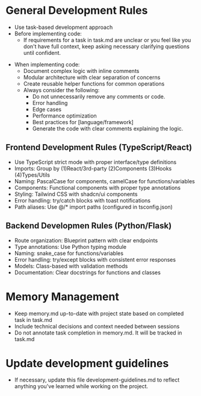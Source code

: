 # General Development Rules
- Use task-based development approach
- Before implementing code:
    - If requirements for a task in task.md are unclear or you feel like you don't have full context, keep asking necessary clarifying questions until confident.
<!-- - For each task: write tests, implement code, run tests -->
- When implementing code:
    - Document complex logic with inline comments
    - Modular architecture with clear separation of concerns
    - Create reusable helper functions for common operations
    - Always consider the following:
        - Do not unnecessarily remove any comments or code.
        - Error handling
        - Edge cases
        - Performance optimization
        - Best practices for [language/framework]
        - Generate the code with clear comments explaining the logic.
<!-- - When tests pass:
  - Update task.md (mark task as complete)
  - Update memory.md with current state
  - Fix any warnings/errors
  - Stop and open a new chat for next task -->

## Frontend Development Rules (TypeScript/React)
- Use TypeScript strict mode with proper interface/type definitions
- Imports: Group by (1)React/3rd-party (2)Components (3)Hooks (4)Types/Utils
- Naming: PascalCase for components, camelCase for functions/variables
- Components: Functional components with proper type annotations
- Styling: Tailwind CSS with shadcn/ui components
- Error handling: try/catch blocks with toast notifications
- Path aliases: Use @/* import paths (configured in tsconfig.json)

## Backend Developmen Rules (Python/Flask)
- Route organization: Blueprint pattern with clear endpoints
- Type annotations: Use Python typing module
- Naming: snake_case for functions/variables
- Error handling: try/except blocks with consistent error responses
- Models: Class-based with validation methods
- Documentation: Clear docstrings for functions and classes

# Memory Management
- Keep memory.md up-to-date with project state based on completed task in task.md 
- Include technical decisions and context needed between sessions
- Do not annotate task completion in memory.md. It will be tracked in task.md

# Update development guidelines
- If necessary, update this file development-guidelines.md to reflect anything you've learned while working on the project.